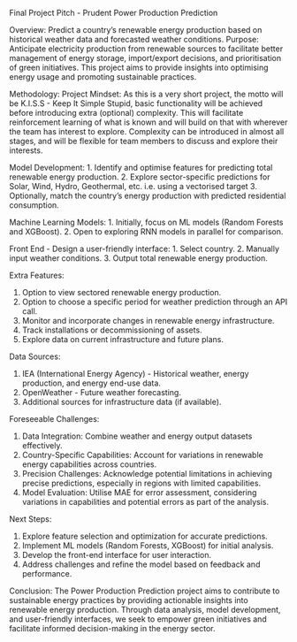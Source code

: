 Final Project Pitch - Prudent Power Production Prediction

Overview:
  Predict a country’s renewable energy production based on historical weather data and forecasted weather conditions.
Purpose:
  Anticipate electricity production from renewable sources to facilitate better management of energy storage, import/export decisions, and prioritisation of green initiatives. 
  This project aims to provide insights into optimising energy usage and promoting sustainable practices.

Methodology:
  Project Mindset:
    As this is a very short project, the motto will be K.I.S.S - Keep It Simple Stupid, basic functionality will be achieved before introducing extra (optional) complexity. 
    This will facilitate reinforcement learning of what is known and will build on that with wherever the team has interest to explore. 
    Complexity can be introduced in almost all stages, and will be flexible for team members to discuss and explore their interests.

  Model Development:
    1. Identify and optimise features for predicting total renewable energy production.
    2. Explore sector-specific predictions for Solar, Wind, Hydro, Geothermal, etc. i.e. using a vectorised target
    3. Optionally, match the country’s energy production with predicted residential consumption.
  
  Machine Learning Models:
    1. Initially, focus on ML models (Random Forests and XGBoost).
    2. Open to exploring RNN models in parallel for comparison.

  Front End - Design a user-friendly interface:
    1. Select country.
    2. Manually input weather conditions.
    3. Output total renewable energy production.
  
  Extra Features:
  1. Option to view sectored renewable energy production.
  2. Option to choose a specific period for weather prediction through an API call.
  3. Monitor and incorporate changes in renewable energy infrastructure.
  4. Track installations or decommissioning of assets.
  5. Explore data on current infrastructure and future plans.

Data Sources:
  1. IEA (International Energy Agency) - Historical weather, energy production, and energy end-use data.
  2. OpenWeather - Future weather forecasting.
  3. Additional sources for infrastructure data (if available).

Foreseeable Challenges:
  1. Data Integration: Combine weather and energy output datasets effectively.
  2. Country-Specific Capabilities: Account for variations in renewable energy capabilities across countries.
  3. Precision Challenges: Acknowledge potential limitations in achieving precise predictions, especially in regions with limited capabilities.
  4. Model Evaluation: Utilise MAE for error assessment, considering variations in capabilities and potential errors as part of the analysis.

Next Steps:
  1. Explore feature selection and optimization for accurate predictions.
  2. Implement ML models (Random Forests, XGBoost) for initial analysis.
  3. Develop the front-end interface for user interaction.
  4. Address challenges and refine the model based on feedback and performance.

Conclusion:
  The Power Production Prediction project aims to contribute to sustainable energy practices by providing actionable insights into renewable energy production. 
  Through data analysis, model development, and user-friendly interfaces, we seek to empower green initiatives and facilitate informed decision-making in the energy sector.

